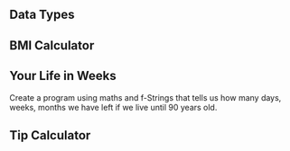 ## Data Types
## BMI Calculator
## Your Life in Weeks
Create a program using maths and f-Strings that tells us how many days, weeks, months we have left if we live until 90 years old. 

## Tip Calculator
